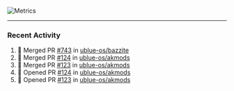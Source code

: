 ![Metrics](https://metrics.lecoq.io/KyleGospo?template=classic&base=header%2C%20activity%2C%20community%2C%20repositories%2C%20metadata&base.indepth=false&base.hireable=false&base.skip=false&config.timezone=America%2FLos_Angeles)

---
### Recent Activity
<!--START_SECTION:activity-->
1. 🎉 Merged PR [#743](https://github.com/ublue-os/bazzite/pull/743) in [ublue-os/bazzite](https://github.com/ublue-os/bazzite)
2. 🎉 Merged PR [#124](https://github.com/ublue-os/akmods/pull/124) in [ublue-os/akmods](https://github.com/ublue-os/akmods)
3. 🎉 Merged PR [#123](https://github.com/ublue-os/akmods/pull/123) in [ublue-os/akmods](https://github.com/ublue-os/akmods)
4. 💪 Opened PR [#124](https://github.com/ublue-os/akmods/pull/124) in [ublue-os/akmods](https://github.com/ublue-os/akmods)
5. 💪 Opened PR [#123](https://github.com/ublue-os/akmods/pull/123) in [ublue-os/akmods](https://github.com/ublue-os/akmods)
<!--END_SECTION:activity-->
